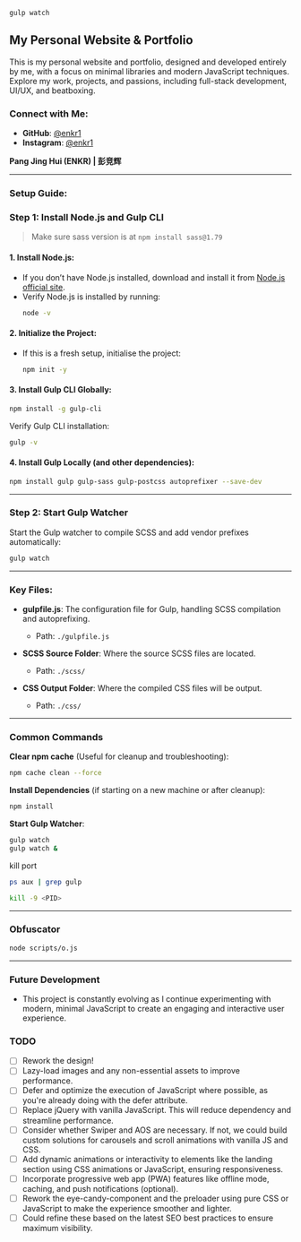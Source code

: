 ```
gulp watch
```



## My Personal Website & Portfolio



This is my personal website and portfolio, designed and developed entirely by me, with a focus on minimal libraries and modern JavaScript techniques. Explore my work, projects, and passions, including full-stack development, UI/UX, and beatboxing.

### Connect with Me:
- **GitHub**: [@enkr1](https://github.com/enkr1)
- **Instagram**: [@enkr1](https://www.instagram.com/enkr1)

**Pang Jing Hui (ENKR) | 彭竞辉**

---

### Setup Guide:

### Step 1: Install Node.js and Gulp CLI

> Make sure sass version is at `npm install sass@1.79`

#### 1. Install Node.js:
- If you don’t have Node.js installed, download and install it from [Node.js official site](https://nodejs.org/).
- Verify Node.js is installed by running:
   ```bash
   node -v
   ```

#### 2. Initialize the Project:
- If this is a fresh setup, initialise the project:
   ```bash
   npm init -y
   ```

#### 3. Install Gulp CLI Globally:
   ```bash
   npm install -g gulp-cli
   ```
   Verify Gulp CLI installation:
   ```bash
   gulp -v
   ```

#### 4. Install Gulp Locally (and other dependencies):
   ```bash
   npm install gulp gulp-sass gulp-postcss autoprefixer --save-dev
   ```

---

### Step 2: Start Gulp Watcher

Start the Gulp watcher to compile SCSS and add vendor prefixes automatically:

```bash
gulp watch
```

---

### Key Files:

- **gulpfile.js**: The configuration file for Gulp, handling SCSS compilation and autoprefixing.
  - Path: `./gulpfile.js`

- **SCSS Source Folder**: Where the source SCSS files are located.
  - Path: `./scss/`

- **CSS Output Folder**: Where the compiled CSS files will be output.
  - Path: `./css/`

---

### Common Commands

**Clear npm cache** (Useful for cleanup and troubleshooting):
```bash
npm cache clean --force
```

**Install Dependencies** (if starting on a new machine or after cleanup):
```bash
npm install
```

**Start Gulp Watcher**:
```bash
gulp watch
gulp watch &
```

kill port
```sh
ps aux | grep gulp
```

```sh
kill -9 <PID>
```

---

### Obfuscator

```sh
node scripts/o.js
```


---

### Future Development

- This project is constantly evolving as I continue experimenting with modern, minimal JavaScript to create an engaging and interactive user experience.


### TODO
- [ ] Rework the design!
- [ ] Lazy-load images and any non-essential assets to improve performance.
- [ ] Defer and optimize the execution of JavaScript where possible, as you're already doing with the defer attribute.
- [ ] Replace jQuery with vanilla JavaScript. This will reduce dependency and streamline performance.
- [ ] Consider whether Swiper and AOS are necessary. If not, we could build custom solutions for carousels and scroll animations with vanilla JS and CSS.
- [ ] Add dynamic animations or interactivity to elements like the landing section using CSS animations or JavaScript, ensuring responsiveness.
- [ ] Incorporate progressive web app (PWA) features like offline mode, caching, and push notifications (optional).
- [ ] Rework the eye-candy-component and the preloader using pure CSS or JavaScript to make the experience smoother and lighter.
- [ ] Could refine these based on the latest SEO best practices to ensure maximum visibility.
